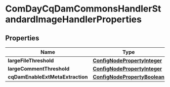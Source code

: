 
# ComDayCqDamCommonsHandlerStandardImageHandlerProperties

## Properties
Name | Type | Description | Notes
------------ | ------------- | ------------- | -------------
**largeFileThreshold** | [**ConfigNodePropertyInteger**](ConfigNodePropertyInteger.md) |  |  [optional]
**largeCommentThreshold** | [**ConfigNodePropertyInteger**](ConfigNodePropertyInteger.md) |  |  [optional]
**cqDamEnableExtMetaExtraction** | [**ConfigNodePropertyBoolean**](ConfigNodePropertyBoolean.md) |  |  [optional]



